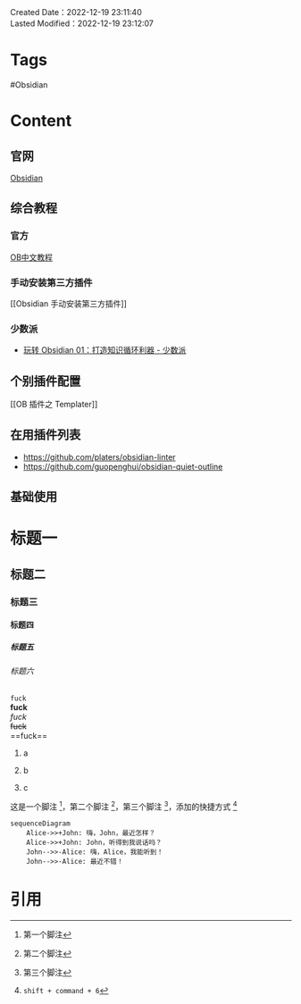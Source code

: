 Created Date：2022-12-19 23:11:40  
Lasted Modified：2022-12-19 23:12:07

# Tags

#Obsidian

# Content

## 官网

[Obsidian](https://obsidian.md/)

## 综合教程

### 官方

[OB中文教程](https://publish.obsidian.md/chinesehelp/01+2021%E6%96%B0%E6%95%99%E7%A8%8B/2021%E5%B9%B4%E6%96%B0%E6%95%99%E7%A8%8B)

### 手动安装第三方插件

[[Obsidian 手动安装第三方插件]]

### 少数派

- [玩转 Obsidian 01：打造知识循环利器 - 少数派](https://sspai.com/post/62414)

## 个别插件配置

[[OB 插件之 Templater]]

## 在用插件列表

- <https://github.com/platers/obsidian-linter>
- <https://github.com/guopenghui/obsidian-quiet-outline>

## 基础使用

# 标题一

## 标题二

### 标题三

#### 标题四

##### 标题五

###### 标题六

`fuck`  
**fuck**  
*fuck*  
~~fuck~~  
==fuck==

1) a

2) b

3) c

这是一个脚注 [^1]，第二个脚注 [^2]，第三个脚注 [^3]，添加的快捷方式 [^4]

```mermaid
sequenceDiagram
    Alice->>+John: 嗨，John，最近怎样？
    Alice->>+John: John，听得到我说话吗？
    John-->>-Alice: 嗨，Alice，我能听到！
    John-->>-Alice: 最近不错！
```

# 引用

[^1]: 第一个脚注

[^2]: 第二个脚注

[^3]: 第三个脚注

[^4]: `shift + command + 6`

